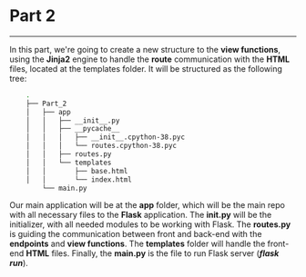 # Part 2

---

In this part, we're going to create a new structure to the **view functions**, using the **Jinja2** engine to handle the **route** communication with the **HTML** files, located at the templates folder. It will be structured as the following tree:

```bash
    .
    ├── Part_2
    │   ├── app
    │   │   ├── __init__.py
    │   │   ├── __pycache__
    │   │   │   ├── __init__.cpython-38.pyc
    │   │   │   └── routes.cpython-38.pyc
    │   │   ├── routes.py
    │   │   └── templates
    │   │       ├── base.html
    │   │       └── index.html
        └── main.py
```

Our main application will be at the **app** folder, which will be the main repo with all necessary files to the **Flask** application. The **init.py** will be the initializer, with all needed modules to be working with Flask. The **routes.py** is guiding  the communication between front and back-end with the **endpoints** and **view functions**. The **templates** folder will handle the front-end **HTML** files. Finally, the **main.py** is the file to run Flask server (***flask run***).